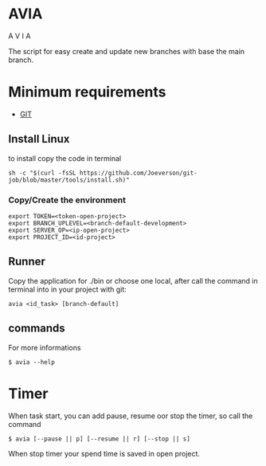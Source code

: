 # AVIA

A
V
I
A

The script for easy create and update new branches with base the main branch.

# Minimum requirements 
- [GIT](https://git-scm.com/book/en/v2/Getting-Started-Installing-Git)

## Install Linux

to install copy the code in terminal

```
sh -c "$(curl -fsSL https://github.com/Joeverson/git-job/blob/master/tools/install.sh)"
```

### Copy/Create the environment

```
export TOKEN=<token-open-project>
export BRANCH_UPLEVEL=<branch-default-development>
export SERVER_OP=<ip-open-project>
export PROJECT_ID=<id-project>
```

## Runner

Copy the application for ./bin or choose one local, after call the command in terminal into in your project with git:

```avia <id_task> [branch-default]```

## commands

For more informations

```
$ avia --help
```

# Timer

When task start, you can add pause, resume oor stop the timer, so 
call the command 
```
$ avia [--pause || p] [--resume || r] [--stop || s]
```
When stop timer your spend time is saved in open project.

